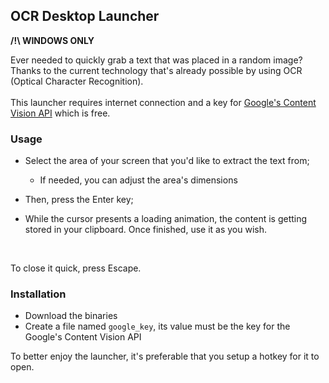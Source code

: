 ## OCR Desktop Launcher

**/!\\ WINDOWS ONLY**

Ever needed to quickly grab a text that was placed in a random image?<br>
Thanks to the current technology that's already possible by using OCR (Optical Character Recognition).
<br>
<br>
This launcher requires internet connection and a key for [Google's Content Vision API](https://cloud.google.com/vision) which is free.
<br>

### Usage

- Select the area of your screen that you'd like to extract the text from;
	- If needed, you can adjust the area's dimensions<br>

- Then, press the Enter key;

- While the cursor presents a loading animation, the content is getting stored in your clipboard. Once finished, use it as you wish.

<br>

To close it quick, press Escape.


### Installation

- Download the binaries
- Create a file named `google_key`, its value must be the key for the Google's Content Vision API

To better enjoy the launcher, it's preferable that you setup a hotkey for it to open.